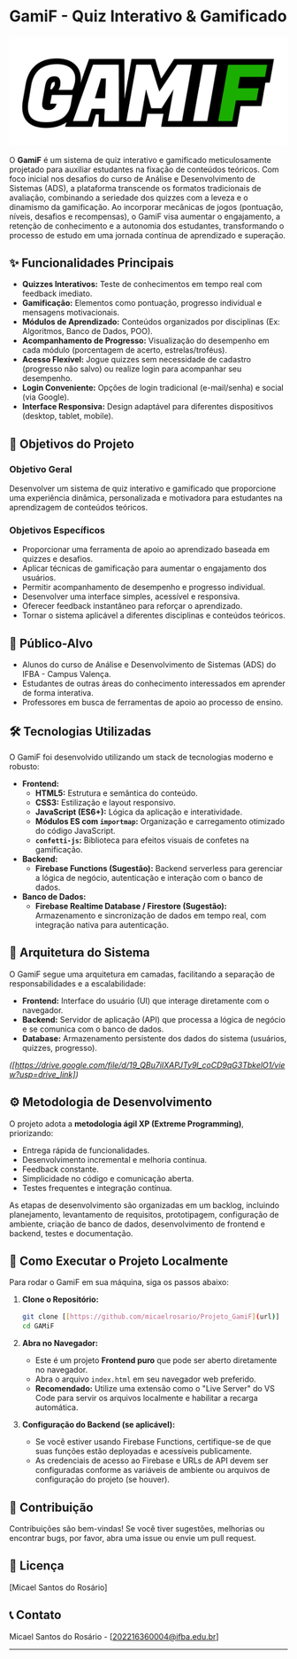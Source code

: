 # GamiF - Quiz Interativo & Gamificado

![GamiF Logo](assets/icons/new_GamiF.png)

O **GamiF** é um sistema de quiz interativo e gamificado meticulosamente projetado para auxiliar estudantes na fixação de conteúdos teóricos. Com foco inicial nos desafios do curso de Análise e Desenvolvimento de Sistemas (ADS), a plataforma transcende os formatos tradicionais de avaliação, combinando a seriedade dos quizzes com a leveza e o dinamismo da gamificação. Ao incorporar mecânicas de jogos (pontuação, níveis, desafios e recompensas), o GamiF visa aumentar o engajamento, a retenção de conhecimento e a autonomia dos estudantes, transformando o processo de estudo em uma jornada contínua de aprendizado e superação.

## ✨ Funcionalidades Principais

* **Quizzes Interativos:** Teste de conhecimentos em tempo real com feedback imediato.
* **Gamificação:** Elementos como pontuação, progresso individual e mensagens motivacionais.
* **Módulos de Aprendizado:** Conteúdos organizados por disciplinas (Ex: Algoritmos, Banco de Dados, POO).
* **Acompanhamento de Progresso:** Visualização do desempenho em cada módulo (porcentagem de acerto, estrelas/troféus).
* **Acesso Flexível:** Jogue quizzes sem necessidade de cadastro (progresso não salvo) ou realize login para acompanhar seu desempenho.
* **Login Conveniente:** Opções de login tradicional (e-mail/senha) e social (via Google).
* **Interface Responsiva:** Design adaptável para diferentes dispositivos (desktop, tablet, mobile).

## 🎯 Objetivos do Projeto

### Objetivo Geral
Desenvolver um sistema de quiz interativo e gamificado que proporcione uma experiência dinâmica, personalizada e motivadora para estudantes na aprendizagem de conteúdos teóricos.

### Objetivos Específicos
* Proporcionar uma ferramenta de apoio ao aprendizado baseada em quizzes e desafios.
* Aplicar técnicas de gamificação para aumentar o engajamento dos usuários.
* Permitir acompanhamento de desempenho e progresso individual.
* Desenvolver uma interface simples, acessível e responsiva.
* Oferecer feedback instantâneo para reforçar o aprendizado.
* Tornar o sistema aplicável a diferentes disciplinas e conteúdos teóricos.

## 👥 Público-Alvo

* Alunos do curso de Análise e Desenvolvimento de Sistemas (ADS) do IFBA - Campus Valença.
* Estudantes de outras áreas do conhecimento interessados em aprender de forma interativa.
* Professores em busca de ferramentas de apoio ao processo de ensino.

## 🛠️ Tecnologias Utilizadas

O GamiF foi desenvolvido utilizando um stack de tecnologias moderno e robusto:

* **Frontend:**
    * **HTML5:** Estrutura e semântica do conteúdo.
    * **CSS3:** Estilização e layout responsivo.
    * **JavaScript (ES6+):** Lógica da aplicação e interatividade.
    * **Módulos ES com `importmap`:** Organização e carregamento otimizado do código JavaScript.
    * **`confetti-js`:** Biblioteca para efeitos visuais de confetes na gamificação.
* **Backend:**
    * **Firebase Functions (Sugestão):** Backend serverless para gerenciar a lógica de negócio, autenticação e interação com o banco de dados.
* **Banco de Dados:**
    * **Firebase Realtime Database / Firestore (Sugestão):** Armazenamento e sincronização de dados em tempo real, com integração nativa para autenticação.

## 🧩 Arquitetura do Sistema

O GamiF segue uma arquitetura em camadas, facilitando a separação de responsabilidades e a escalabilidade:

* **Frontend:** Interface do usuário (UI) que interage diretamente com o navegador.
* **Backend:** Servidor de aplicação (API) que processa a lógica de negócio e se comunica com o banco de dados.
* **Database:** Armazenamento persistente dos dados do sistema (usuários, quizzes, progresso).

*([https://drive.google.com/file/d/19_QBu7iIXAPJTy9l_coCD9qG3TbkelO1/view?usp=drive_link])*

## ⚙️ Metodologia de Desenvolvimento

O projeto adota a **metodologia ágil XP (Extreme Programming)**, priorizando:
* Entrega rápida de funcionalidades.
* Desenvolvimento incremental e melhoria contínua.
* Feedback constante.
* Simplicidade no código e comunicação aberta.
* Testes frequentes e integração contínua.

As etapas de desenvolvimento são organizadas em um backlog, incluindo planejamento, levantamento de requisitos, prototipagem, configuração de ambiente, criação de banco de dados, desenvolvimento de frontend e backend, testes e documentação.

## 🚀 Como Executar o Projeto Localmente

Para rodar o GamiF em sua máquina, siga os passos abaixo:

1.  **Clone o Repositório:**
    ```bash
    git clone [[https://github.com/micaelrosario/Projeto_GamiF](url)]
    cd GAMiF
    ```
2.  **Abra no Navegador:**
    * Este é um projeto **Frontend puro** que pode ser aberto diretamente no navegador.
    * Abra o arquivo `index.html` em seu navegador web preferido.
    * **Recomendado:** Utilize uma extensão como o "Live Server" do VS Code para servir os arquivos localmente e habilitar a recarga automática.

3.  **Configuração do Backend (se aplicável):**
    * Se você estiver usando Firebase Functions, certifique-se de que suas funções estão deployadas e acessíveis publicamente.
    * As credenciais de acesso ao Firebase e URLs de API devem ser configuradas conforme as variáveis de ambiente ou arquivos de configuração do projeto (se houver).

## 🤝 Contribuição

Contribuições são bem-vindas! Se você tiver sugestões, melhorias ou encontrar bugs, por favor, abra uma issue ou envie um pull request.

## 📝 Licença

[Micael Santos do Rosário]

## 📞 Contato

Micael Santos do Rosário - [[202216360004@ifba.edu.br](url)]

---
